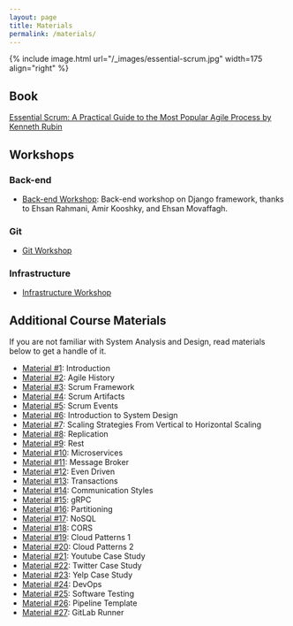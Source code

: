 ```yaml
---
layout: page
title: Materials
permalink: /materials/
---
```


{% include image.html url="/_images/essential-scrum.jpg" width=175 align="right" %}

## Book

[Essential Scrum: A Practical Guide to the Most Popular Agile Process by Kenneth Rubin](/assets/essential-scrum.pdf)

## Workshops

### Back-end
* [Back-end Workshop](https://drive.google.com/drive/folders/10-E3FIABwSXPtrkhRGJdJ7GcH1Qiz3yN): Back-end workshop on Django framework, thanks to Ehsan Rahmani, Amir Kooshky, and Ehsan Movaffagh.

### Git
* [Git Workshop](https://aparat.com/v/POj9h)

### Infrastructure
* [Infrastructure Workshop](https://drive.google.com/drive/folders/1s8F541D2jHtTjLjxYa9xLxAYf_AM1xpN?usp=sharing)

## Additional Course Materials

If you are not familiar with System Analysis and Design, read materials below to get a handle of it.
* [Material #1](/assets/001_Introduction.pdf): Introduction
* [Material #2](/assets/002_agile_history.pdf): Agile History
* [Material #3](/assets/003_scrum_framework.pdf): Scrum Framework
* [Material #4](/assets/004_scrum_artifacts.pdf): Scrum Artifacts
* [Material #5](/assets/005_scrum_events.pdf): Scrum Events
* [Material #6](/assets/006_introduction_to_system_design.pdf): Introduction to System Design
* [Material #7](/assets/007_scaling_strategies__from_vertical_to_horizontal_scaling.pdf): Scaling Strategies From Vertical to Horizontal Scaling
* [Material #8](/assets/008_replication.pdf): Replication
* [Material #9](/assets/009_rest.pdf): Rest
* [Material #10](/assets/010_microservices.pdf): Microservices
* [Material #11](/assets/011_message_broker.pdf): Message Broker
* [Material #12](/assets/012_event_driven.pdf): Even Driven
* [Material #13](/assets/013_transactions.pdf): Transactions
* [Material #14](/assets/014_communication_styles.pdf): Communication Styles
* [Material #15](/assets/015_grpc.pdf): gRPC
* [Material #16](/assets/016_partitioning.pdf): Partitioning
* [Material #17](/assets/017_nosql.pdf): NoSQL
* [Material #18](/assets/18_cors.pdf): CORS
* [Material #19](/assets/19_cloud_patterns_part1.pdf): Cloud Patterns 1
* [Material #20](/assets/020_cloud_patterns_part2.pdf): Cloud Patterns 2
* [Material #21](/assets/021_youtube_case_study.pdf): Youtube Case Study
* [Material #22](/assets/022_twitter_case_study.pdf): Twitter Case Study
* [Material #23](/assets/023_yelp_case_study.pdf): Yelp Case Study
* [Material #24](/assets/024_devops.pdf): DevOps
* [Material #25](/assets/software_testing.pdf): Software Testing
* [Material #26](/assets/pipeline_template.pdf): Pipeline Template
* [Material #27](/assets/gitlab_runner.pdf): GitLab Runner

